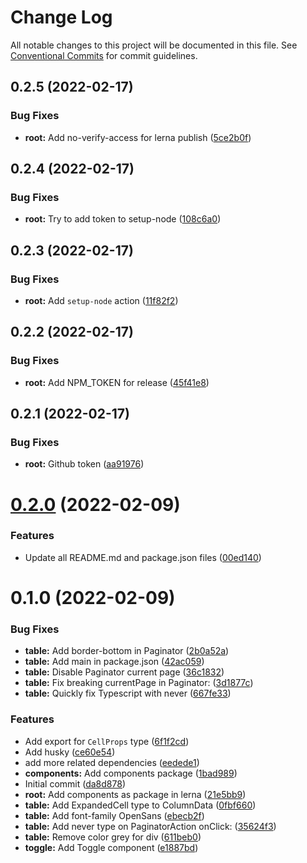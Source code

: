 # Change Log

All notable changes to this project will be documented in this file.
See [Conventional Commits](https://conventionalcommits.org) for commit guidelines.

## 0.2.5 (2022-02-17)


### Bug Fixes

* **root:** Add no-verify-access for lerna publish ([5ce2b0f](https://github.com/react-to/react-to-styled/commit/5ce2b0f74758bf4b944133a7a92633a0a90d9b4f))





## 0.2.4 (2022-02-17)


### Bug Fixes

* **root:** Try to add token to setup-node ([108c6a0](https://github.com/react-to/react-to-styled/commit/108c6a0c46c02a33f653726599a029d5b07c195d))





## 0.2.3 (2022-02-17)


### Bug Fixes

* **root:** Add `setup-node` action ([11f82f2](https://github.com/react-to/react-to-styled/commit/11f82f230571154ab8f46bb528b64bc2dd137d0b))





## 0.2.2 (2022-02-17)


### Bug Fixes

* **root:** Add NPM_TOKEN for release ([45f41e8](https://github.com/react-to/react-to-styled/commit/45f41e80334f9b3435ad4c2076c498603d9dbb6b))





## 0.2.1 (2022-02-17)


### Bug Fixes

* **root:** Github token ([aa91976](https://github.com/react-to/react-to-styled/commit/aa91976d85b75db0ed9cdc8e868b60898ea3e4cf))





# [0.2.0](https://github.com/react-to/react-to-styled/compare/@react-to-styled/components@0.1.0...@react-to-styled/components@0.2.0) (2022-02-09)


### Features

* Update all README.md and package.json files ([00ed140](https://github.com/react-to/react-to-styled/commit/00ed140369992b2c3a502eec4db1bef58b1a03c9))





# 0.1.0 (2022-02-09)


### Bug Fixes

* **table:** Add border-bottom in Paginator ([2b0a52a](https://github.com/react-to/react-to-styled/commit/2b0a52a1c0926b1a5b2661a79a1b2bc77b5ba0ec))
* **table:** Add main in package.json ([42ac059](https://github.com/react-to/react-to-styled/commit/42ac059151d381a2a907be1e38c5c63d0886f3f3))
* **table:** Disable Paginator current page ([36c1832](https://github.com/react-to/react-to-styled/commit/36c1832b312db36dac3218fd1cb50360c00383fd))
* **table:** Fix breaking currentPage in Paginator: ([3d1877c](https://github.com/react-to/react-to-styled/commit/3d1877cf7828525e26620bdc4114c1fabffd01aa))
* **table:** Quickly fix Typescript with never ([667fe33](https://github.com/react-to/react-to-styled/commit/667fe3377091ffe38abcc58203a4ae1240f4db5b))


### Features

* Add export for `CellProps` type ([6f1f2cd](https://github.com/react-to/react-to-styled/commit/6f1f2cd401d96035c5ef9c3876714a05ea6f6b58))
* Add husky ([ce60e54](https://github.com/react-to/react-to-styled/commit/ce60e54d7cb1daa4c0e50774668c2f31cdbbbcf0))
* add more related dependencies ([eedede1](https://github.com/react-to/react-to-styled/commit/eedede12cd6a51eae3cfdd78449e5ca7b65c3247))
* **components:** Add components package ([1bad989](https://github.com/react-to/react-to-styled/commit/1bad9897aad45fb3467de87e995485c6de36bdd4))
* Initial commit ([da8d878](https://github.com/react-to/react-to-styled/commit/da8d878cf44f1969ce864981b9ae710e694dabe9))
* **root:** Add components as package in lerna ([21e5bb9](https://github.com/react-to/react-to-styled/commit/21e5bb97f40ad4775114e71bfc2eeeab38c25959))
* **table:** Add ExpandedCell type to ColumnData ([0fbf660](https://github.com/react-to/react-to-styled/commit/0fbf66074b94541502d6cbbdee814a1e54e401db))
* **table:** Add font-family OpenSans ([ebecb2f](https://github.com/react-to/react-to-styled/commit/ebecb2f7a0ede10c32424f5a0375b8b8df771666))
* **table:** Add never type on PaginatorAction onClick: ([35624f3](https://github.com/react-to/react-to-styled/commit/35624f30054ef376b5b04b35008132209cb3f81b))
* **table:** Remove color grey for div ([611beb0](https://github.com/react-to/react-to-styled/commit/611beb0a286851da47e26cd2649885a10c812432))
* **toggle:** Add Toggle component ([e1887bd](https://github.com/react-to/react-to-styled/commit/e1887bde8b93e0064af3bef326ec1f73dd1a40a0))
